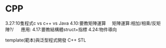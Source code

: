 # CPP

3.27:10隻程式c  vs c++  vs Java
4.10:要教矩陣運算
      矩陣運算:相加/相乘/反矩陣?/
      應用:
4.17:要教結構體struct+指標
4.24:物件導向


template(範本)與泛型程式開發
C++ STL
